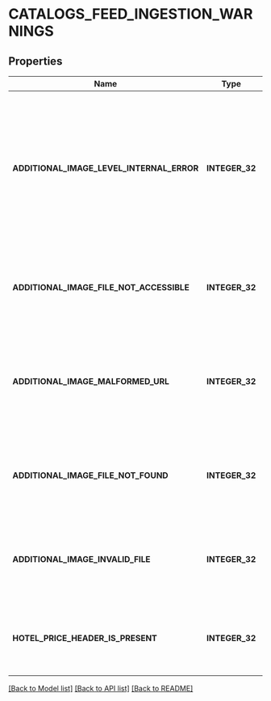 # CATALOGS_FEED_INGESTION_WARNINGS

## Properties
Name | Type | Description | Notes
------------ | ------------- | ------------- | -------------
**ADDITIONAL_IMAGE_LEVEL_INTERNAL_ERROR** | **INTEGER_32** | We experienced a technical difficulty and were unable to download some additional images. The next download attempt will happen in 24 hours. | [optional] [default to null]
**ADDITIONAL_IMAGE_FILE_NOT_ACCESSIBLE** | **INTEGER_32** | Additional image files are unreadable. Please upload new files to continue. | [optional] [default to null]
**ADDITIONAL_IMAGE_MALFORMED_URL** | **INTEGER_32** | Additional image files are unreadable. Please check your link and upload new files to continue. | [optional] [default to null]
**ADDITIONAL_IMAGE_FILE_NOT_FOUND** | **INTEGER_32** | Additional image files are unreadable. Please upload new files to continue. | [optional] [default to null]
**ADDITIONAL_IMAGE_INVALID_FILE** | **INTEGER_32** | Additional image files are unreadable. Please upload new files to continue. | [optional] [default to null]
**HOTEL_PRICE_HEADER_IS_PRESENT** | **INTEGER_32** | price is not a supported column. Use base_price and sale_price instead. | [optional] [default to null]

[[Back to Model list]](../README.md#documentation-for-models) [[Back to API list]](../README.md#documentation-for-api-endpoints) [[Back to README]](../README.md)


